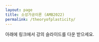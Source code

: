```yaml
---
layout: page
title: 소성가공이론 (AMB2022)
permalink: /theoryofplasticity/
---
```



아래에 링크에서 강의 슬라이드를 다운 받으세요.


<!--

1. [Orientation and Introduction]({%link /lecturenotes/MechMSE/01_Intro_MechMSE.pdf %})

-->

